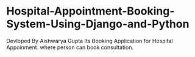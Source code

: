 # Hospital-Appointment-Booking-System-Using-Django-and-Python
Devloped By Aishwarya Gupta
Its Booking Application for Hospital Appoinment. where person can book consultation.
